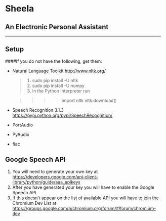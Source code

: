 Sheela
======
An Electronic Personal Assistant
---------------------------------------
- - -

Setup
------------------
####If you do not have the following, get them:
- Natural Language Toolkit http://www.nltk.org/

  >1. sudo pip install -U nltk
  >2. sudo pip install -U numpy
  >3. In the Python Interpreter run
  
  > >>> import nltk
  > >>> nltk.download()
  
  
- Speech Recognition 3.1.3 https://pypi.python.org/pypi/SpeechRecognition/ 
- PortAudio
- PyAudio
- flac

Google Speech API
--------------------
1. You will need to generate your own key at https://developers.google.com/api-client-library/python/guide/aaa_apikeys
2. After you have generated your key you will have to enable the Google Speech API
3. If this doesn't appear on the list of available API you will have to join the Chromium Dev List at https://groups.google.com/a/chromium.org/forum/#!forum/chromium-dev
